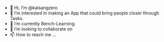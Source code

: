 - 👋 Hi, I’m @kalsangzero
- 👀 I’m interested in making an App that could bring people closer through Tasks.
- 🌱 I’m currently Bench-Learning.
- 💞️ I’m looking to collaborate on 
- 📫 How to reach me ... 

<!---
kalsangzero/kalsangzero is a ✨ special ✨ repository because its `README.md` (this file) appears on your GitHub profile.
You can click the Preview link to take a look at your changes.
--->
